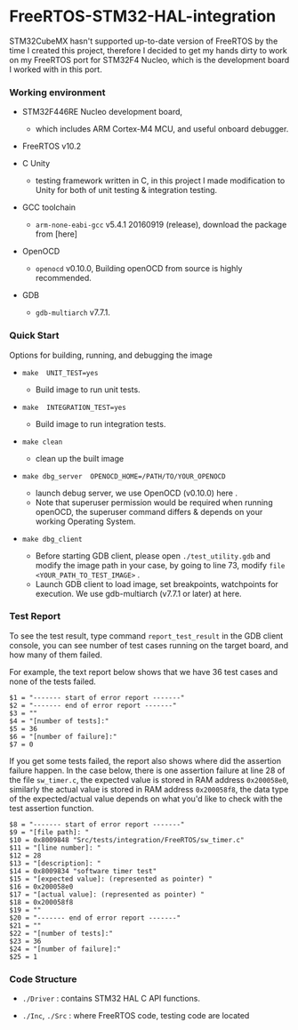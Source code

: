 # FreeRTOS-STM32-HAL-integration

STM32CubeMX hasn't supported up-to-date version of FreeRTOS by the time I created this project, therefore I decided to get my hands dirty to work on my FreeRTOS port for STM32F4 Nucleo, which is the development board I worked with in this port.

### Working environment
* STM32F446RE Nucleo development board, 
  * which includes ARM Cortex-M4 MCU, and useful onboard debugger.

* FreeRTOS v10.2

* C Unity
  * testing framework written in C, in this project I made modification to Unity for both of unit testing & integration testing.

* GCC toolchain
  * `arm-none-eabi-gcc` v5.4.1 20160919 (release), download the package from [here]

* OpenOCD
  * `openocd` v0.10.0, Building openOCD from source is highly recommended.

* GDB
  * `gdb-multiarch` v7.7.1.



### Quick Start

 Options for building, running, and debugging the image

 * ```make  UNIT_TEST=yes```
   * Build image to run unit tests.

 * ```make  INTEGRATION_TEST=yes```
   * Build image to run integration tests.

 * ```make clean```
   * clean up the built image

 * ```make dbg_server  OPENOCD_HOME=/PATH/TO/YOUR_OPENOCD```
   * launch debug server, we use OpenOCD (v0.10.0) here . 
   * Note that superuser permission would be required when running openOCD, the superuser command differs & depends on your working Operating System. 

 * ```make dbg_client```
   * Before starting GDB client, please open `./test_utility.gdb` and modify the image path in your case, by going to line 73, modify `file <YOUR_PATH_TO_TEST_IMAGE>` .
   * Launch GDB client to load image, set breakpoints, watchpoints for execution. We use gdb-multiarch   (v7.7.1 or later) at here. 


### Test Report
To see the test result, type command `report_test_result` in the GDB client console, you can see number of test cases running on the target board, and how many of them failed. 

For example, the text report below shows that we have 36 test cases and none of the tests failed.
```
$1 = "------- start of error report -------"
$2 = "------- end of error report -------"
$3 = ""
$4 = "[number of tests]:"
$5 = 36
$6 = "[number of failure]:"
$7 = 0
```

If you get some tests failed, the report also shows where did the assertion failure happen. In the case below, there is one assertion failure at line 28 of the file `sw_timer.c`, the expected value is stored in RAM address `0x200058e0`, similarly the actual value is stored in RAM address `0x200058f8`, the data type of the expected/actual value depends on what you'd like to check with the test assertion function.
```
$8 = "------- start of error report -------"
$9 = "[file path]: "
$10 = 0x8009848 "Src/tests/integration/FreeRTOS/sw_timer.c"
$11 = "[line number]: "
$12 = 28
$13 = "[description]: "
$14 = 0x8009834 "software timer test"
$15 = "[expected value]: (represented as pointer) "
$16 = 0x200058e0
$17 = "[actual value]: (represented as pointer) "
$18 = 0x200058f8
$19 = ""
$20 = "------- end of error report -------"
$21 = ""
$22 = "[number of tests]:"
$23 = 36
$24 = "[number of failure]:"
$25 = 1
```


### Code Structure

* `./Driver` : contains STM32 HAL C API functions.

* `./Inc`, `./Src` : where FreeRTOS code, testing code are located



